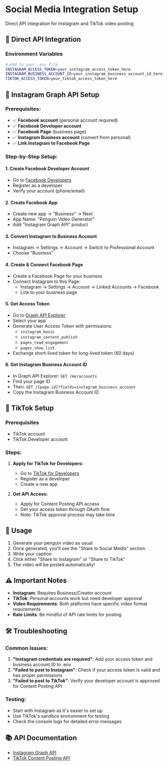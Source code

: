 # Social Media Integration Setup

Direct API integration for Instagram and TikTok video posting:

## 🎯 Direct API Integration

### Environment Variables

```bash
# Add to your .env file
INSTAGRAM_ACCESS_TOKEN=your_instagram_access_token_here
INSTAGRAM_BUSINESS_ACCOUNT_ID=your_instagram_business_account_id_here
TIKTOK_ACCESS_TOKEN=your_tiktok_access_token_here
```

## 📸 Instagram Graph API Setup

### Prerequisites:
- ✅ **Facebook account** (personal account required)
- ✅ **Facebook Developer account** 
- ✅ **Facebook Page** (business page)
- ✅ **Instagram Business account** (convert from personal)
- ✅ **Link Instagram to Facebook Page**

### Step-by-Step Setup:

#### 1. Create Facebook Developer Account
- Go to [Facebook Developers](https://developers.facebook.com/)
- Register as a developer
- Verify your account (phone/email)

#### 2. Create Facebook App
- Create new app → "Business" → Next
- App Name: "Penguin Video Generator"
- Add "Instagram Graph API" product

#### 3. Convert Instagram to Business Account
- Instagram → Settings → Account → Switch to Professional Account
- Choose "Business"

#### 4. Create & Connect Facebook Page
- Create a Facebook Page for your business
- Connect Instagram to this Page:
  - Instagram → Settings → Account → Linked Accounts → Facebook
  - Link to your business page

#### 5. Get Access Token
- Go to [Graph API Explorer](https://developers.facebook.com/tools/explorer/)
- Select your app
- Generate User Access Token with permissions:
  - `instagram_basic`
  - `instagram_content_publish` 
  - `pages_read_engagement`
  - `pages_show_list`
- Exchange short-lived token for long-lived token (60 days)

#### 6. Get Instagram Business Account ID
- In Graph API Explorer: `GET /me/accounts`
- Find your page ID
- Then: `GET /{page-id}?fields=instagram_business_account`
- Copy the Instagram Business Account ID

## 🎵 TikTok Setup

### Prerequisites
- TikTok account
- TikTok Developer account

### Steps:
1. **Apply for TikTok for Developers:**
   - Go to [TikTok for Developers](https://developers.tiktok.com/)
   - Register as a developer
   - Create a new app

2. **Get API Access:**
   - Apply for Content Posting API access
   - Get your access token through OAuth flow
   - Note: TikTok approval process may take time

## 🚀 Usage

1. Generate your penguin video as usual
2. Once generated, you'll see the "Share to Social Media" section
3. Write your caption
4. Click either "Share to Instagram" or "Share to TikTok"
5. The video will be posted automatically!

## ⚠️ Important Notes

- **Instagram**: Requires Business/Creator account
- **TikTok**: Personal accounts work but need developer approval
- **Video Requirements**: Both platforms have specific video format requirements
- **Rate Limits**: Be mindful of API rate limits for posting

## 🛠️ Troubleshooting

### Common Issues:
1. **"Instagram credentials are required"**: Add your access token and business account ID to .env
2. **"Failed to post to Instagram"**: Check if your access token is valid and has proper permissions
3. **"Failed to post to TikTok"**: Verify your developer account is approved for Content Posting API

### Testing:
- Start with Instagram as it's easier to set up
- Use TikTok's sandbox environment for testing
- Check the console logs for detailed error messages

## 📚 API Documentation

- [Instagram Graph API](https://developers.facebook.com/docs/instagram-api/)
- [TikTok Content Posting API](https://developers.tiktok.com/doc/content-posting-api-get-started)